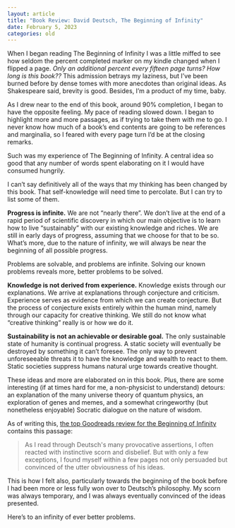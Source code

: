 ```yaml
---
layout: article
title: "Book Review: David Deutsch, The Beginning of Infinity"
date: February 5, 2023
categories: old
---
```


<p>
  When I began reading The Beginning of Infinity I was a little miffed to see
  how seldom the percent completed marker on my kindle changed when I flipped a
  page.
  <em>
    Only an additional percent every fifteen page turns? How long is this book??
  </em>
  This admission betrays my laziness, but I’ve been burned before by dense tomes
  with more anecdotes than original ideas. As Shakespeare said, brevity is good.
  Besides, I’m a product of my time, baby.
</p>
<p>
  As I drew near to the end of this book, around 90% completion, I began to have
  the opposite feeling. My pace of reading slowed down. I began to highlight
  more and more passages, as if trying to take them with me to go. I never know
  how much of a book’s end contents are going to be references and marginalia,
  so I feared with every page turn I’d be at the closing remarks.
</p>
<p>
  Such was my experience of The Beginning of Infinity. A central idea so good
  that any number of words spent elaborating on it I would have consumed
  hungrily.
</p>
<p>
  I can’t say definitively all of the ways that my thinking has been changed by
  this book. That self-knowledge will need time to percolate. But I can try to
  list some of them.
</p>
<!--more-->
<p>
  <strong>Progress is infinite.</strong> We are not “nearly there”. We don’t
  live at the end of a rapid period of scientific discovery in which our main
  objective is to learn how to live “sustainably” with our existing knowledge
  and riches. We are still in early days of progress, assuming that we choose
  for that to be so. What’s more, due to the nature of infinity, we will always
  be near the beginning of all possible progress.
</p>
<p>
  Problems are solvable, and problems are infinite. Solving our known problems
  reveals more, better problems to be solved.
</p>
<p>
  <strong>Knowledge is not derived from experience.</strong> Knowledge exists
  through our explanations. We arrive at explanations through conjecture and
  criticism. Experience serves as evidence from which we can create conjecture.
  But the process of conjecture exists entirely within the human mind, namely
  through our capacity for creative thinking. We still do not know what
  “creative thinking” really is or how we do it.
</p>
<p>
  <strong>Sustainability is not an achievable or desirable goal.</strong>
  The only sustainable state of humanity is continual progress. A static society
  will eventually be destroyed by something it can’t foresee. The only way to
  prevent unforeseeable threats it to have the knowledge and wealth to react to
  them. Static societies suppress humans natural urge towards creative thought.
</p>
<p>
  These ideas and more are elaborated on in this book. Plus, there are some
  interesting (if at times hard for me, a non-physicist to understand) detours:
  an explanation of the many universe theory of quantum physics, an exploration
  of genes and memes, and a somewhat cringeworthy (but nonetheless enjoyable)
  Socratic dialogue on the nature of wisdom.
</p>
<p>
  As of writing this,
  <a href="https://www.goodreads.com/review/show/221978379"
    >the top Goodreads review for the Beginning of Infinity</a
  >
  contains this passage:
</p>
<blockquote>
  <p>
    As I read through Deutsch's many provocative assertions, I often reacted
    with instinctive scorn and disbelief. But with only a few exceptions, I
    found myself within a few pages not only persuaded but convinced of the
    utter obviousness of his ideas.
  </p>
</blockquote>
<p>
  This is how I felt also, particularly towards the beginning of the book before
  I had been more or less fully won over to Deutsch’s philosophy. My scorn was
  always temporary, and I was always eventually convinced of the ideas
  presented.
</p>
<p>Here’s to an infinity of ever better problems.</p>
